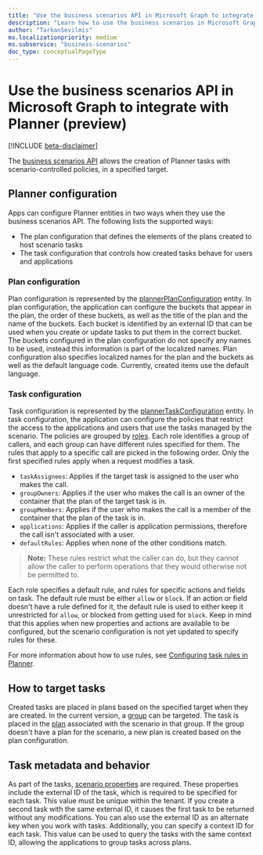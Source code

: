 ```yaml
---
title: "Use the business scenarios API in Microsoft Graph to integrate with Planner (preview)"
description: "Learn how to use the business scenarios in Microsoft Graph to integrate with Planner."
author: "TarkanSevilmis"
ms.localizationpriority: medium
ms.subservice: "business-scenarios"
doc_type: conceptualPageType
---
```


# Use the business scenarios API in Microsoft Graph to integrate with Planner (preview)

[!INCLUDE [beta-disclaimer](../../includes/beta-disclaimer.md)]

The [business scenarios API](businessscenario-overview.md) allows the creation of Planner tasks with scenario-controlled policies, in a specified target.

## Planner configuration

Apps can configure Planner entities in two ways when they use the business scenarios API. The following lists the supported ways:
- The plan configuration that defines the elements of the plans created to host scenario tasks
- The task configuration that controls how created tasks behave for users and applications

### Plan configuration

Plan configuration is represented by the [plannerPlanConfiguration](plannerplanconfiguration.md) entity. In plan configuration, the application can configure the buckets that appear in the plan, the order of these buckets, as well as the title of the plan and the name of the buckets. Each bucket is identified by an external ID that can be used when you create or update tasks to put them in the correct bucket. The buckets configured in the plan configuration do not specify any names to be used, instead this information is part of the localized names. Plan configuration also specifies localized names for the plan and the buckets as well as the default language code. Currently, created items use the default language.

### Task configuration

Task configuration is represented by the [plannerTaskConfiguration](plannertaskconfiguration.md) entity. In task configuration, the application can configure the policies that restrict the access to the applications and users that use the tasks managed by the scenario. The policies are grouped by [roles](plannerrelationshipbasedusertype.md). Each role identifies a group of callers, and each group can have different rules specified for them. The rules that apply to a specific call are picked in the following order. Only the first specified rules apply when a request modifies a task.

- `taskAssignees`: Applies if the target task is assigned to the user who makes the call.
- `groupOwners`: Applies if the user who makes the call is an owner of the container that the plan of the target task is in.
- `groupMembers`: Applies if the user who makes the call is a member of the container that the plan of the task is in.
- `applications`: Applies if the caller is application permissions, therefore the call isn't associated with a user.
- `defaultRules`: Applies when none of the other conditions match.

>**Note:** These rules restrict what the caller can do, but they cannot allow the caller to perform operations that they would otherwise not be permitted to.

Each role specifies a default rule, and rules for specific actions and fields on task. The default rule must be either `allow` or `block`. If an action or field doesn't have a rule defined for it, the default rule is used to either keep it unrestricted for `allow`, or blocked from getting used for `block`. Keep in mind that this applies when new properties and actions are available to be configured, but the scenario configuration is not yet updated to specify rules for these.

For more information about how to use rules, see [Configuring task rules in Planner](/graph/planner-task-rules-overview).

## How to target tasks

Created tasks are placed in plans based on the specified target when they are created. In the current version, a [group](group.md) can be targeted. The task is placed in the [plan](plannerplan.md) associated with the scenario in that group. If the group doesn't have a plan for the scenario, a new plan is created based on the plan configuration.

## Task metadata and behavior

As part of the tasks, [scenario properties](businessscenarioproperties.md) are required. These properties include the external ID of the task, which is required to be specified for each task. This value must be unique within the tenant. If you create a second task with the same external ID, it causes the first task to be returned without any modifications. You can also use the external ID as an alternate key when you work with tasks. Additionally, you can specify a context ID for each task. This value can be used to query the tasks with the same context ID, allowing the applications to group tasks across plans.
